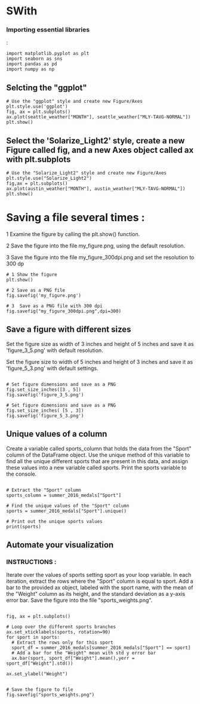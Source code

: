  # SWith

<h3> Importing essential libraries </h3> :

```
import matplotlib.pyplot as plt
import seaborn as sns
import pandas as pd
import numpy as np

```
<h2> Selcting the "ggplot" </h2> 

```
# Use the "ggplot" style and create new Figure/Axes
plt.style.use('ggplot')
fig, ax = plt.subplots()
ax.plot(seattle_weather["MONTH"], seattle_weather["MLY-TAVG-NORMAL"])
plt.show()

```

<h2> Select the 'Solarize_Light2' style, create a new Figure called fig, and a new Axes object called ax with plt.subplots
</h2> 

```
# Use the "Solarize_Light2" style and create new Figure/Axes
plt.style.use("Solarize_Light2")
fig,ax = plt.subplots()
ax.plot(austin_weather["MONTH"], austin_weather["MLY-TAVG-NORMAL"])
plt.show()

```
<h1> Saving a file several times : </h1>
1 Examine the figure by calling the plt.show() function.

2 Save the figure into the file my_figure.png, using the default resolution.

3 Save the figure into the file my_figure_300dpi.png and set the resolution to 300 dp

```
# 1 Show the figure
plt.show()

# 2 Save as a PNG file
fig.savefig('my_figure.png')

# 3  Save as a PNG file with 300 dpi
fig.savefig("my_figure_300dpi.png",dpi=300)

```
<h2> Save a figure with different sizes
</h2>


Set the figure size as width of 3 inches and height of 5 inches and save it as 'figure_3_5.png' with default resolution.

Set the figure size to width of 5 inches and height of 3 inches and save it as 'figure_5_3.png' with default settings.


```

# Set figure dimensions and save as a PNG
fig.set_size_inches([3 , 5])
fig.savefig('figure_3_5.png')

# Set figure dimensions and save as a PNG
fig.set_size_inches( [5 , 3])
fig.savefig('figure_5_3.png')

```


<h2> Unique values of a column
 </h2>
 
Create a variable called sports_column that holds the data from the "Sport" column of the DataFrame object.
Use the unique method of this variable to find all the unique different sports that are present in this data, and assign these values into a new variable called sports.
Print the sports variable to the console.


```

# Extract the "Sport" column
sports_column = summer_2016_medals["Sport"]

# Find the unique values of the "Sport" column
sports = summer_2016_medals["Sport"].unique()

# Print out the unique sports values
print(sports)
```

<h2> Automate your visualization
</h2>

<h3> INSTRUCTIONS : </h2>

Iterate over the values of sports setting sport as your loop variable.
In each iteration, extract the rows where the "Sport" column is equal to sport.
Add a bar to the provided ax object, labeled with the sport name, with the mean of the "Weight" column as its height, and the standard deviation as a y-axis error bar.
Save the figure into the file "sports_weights.png".

```

fig, ax = plt.subplots()

# Loop over the different sports branches
ax.set_xticklabels(sports, rotation=90)
for sport in sports:
  # Extract the rows only for this sport
  sport_df = summer_2016_medals[summer_2016_medals["Sport"] == sport]
  # Add a bar for the "Weight" mean with std y error bar
  ax.bar(sport, sport_df["Weight"].mean(),yerr = sport_df["Weight"].std())

ax.set_ylabel("Weight")


# Save the figure to file
fig.savefig("sports_weights.png")

```


